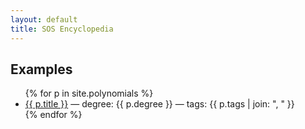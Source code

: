 ```yaml
---
layout: default
title: SOS Encyclopedia
---
```


## Examples

<ul>
{% for p in site.polynomials %}
  <li><a href="{{ site.baseurl }}{{ p.url }}">{{ p.title }}</a> — degree: {{ p.degree }} — tags: {{ p.tags | join: ", " }}</li>
{% endfor %}
</ul>
